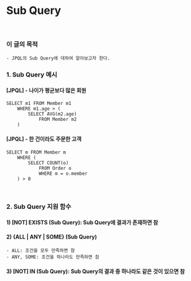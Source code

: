 # Sub Query
<br/>

### 이 글의 목적
    - JPQL의 Sub Query에 대하여 알아보고자 한다.

### 1. Sub Query 예시
#### [JPQL] - 나이가 평균보다 많은 회원
```plaintext
SELECT m1 FROM Member m1
    WHERE m1.age > (
        SELECT AVG(m2.age)
            FROM Member m2
    )
```
#### [JPQL] - 한 건이라도 주문한 고객
```plaintext
SELECT m FROM Member m
    WHERE (
        SELECT COUNT(o)
            FROM Order o
            WHERE m = o.member
    ) > 0 
```
<br/>

### 2. Sub Query 지원 함수
#### 1) [NOT] EXISTS (Sub Query): Sub Query에 결과가 존재하면 참
#### 2) {ALL | ANY | SOME} (Sub Query)
```plaintext
- ALL: 조건을 모두 만족하면 참
- ANY, SOME: 조건을 하나라도 만족하면 참
```
#### 3) [NOT] IN (Sub Query): Sub Query의 결과 중 하나라도 같은 것이 있으면 참
